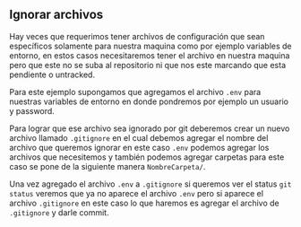 ## Ignorar archivos

Hay veces que requerimos tener archivos de configuración que sean específicos solamente para nuestra maquina como por ejemplo variables de entorno, en estos casos necesitaremos tener el archivo en nuestra maquina pero que este no se suba al repositorio ni que nos este marcando que esta pendiente o untracked.

Para este ejemplo supongamos que agregamos el archivo `.env` para nuestras variables de entorno en donde pondremos por ejemplo un usuario y password. 

Para lograr que ese archivo sea ignorado por git deberemos crear un nuevo archivo llamado `.gitignore` en el cual debemos agregar el nombre del archivo que queremos ignorar en este caso `.env` podemos agregar los archivos que necesitemos y también podemos agregar carpetas para este caso se pone de la siguiente manera `NombreCarpeta/`.

Una vez agregado el archivo `.env` a `.gitignore` si queremos ver el status `git status` veremos que ya no aparece el archivo `.env` pero si aparece el archivo `.gitignore` en este caso lo que haremos es agregar el archivo de `.gitignore` y darle commit.